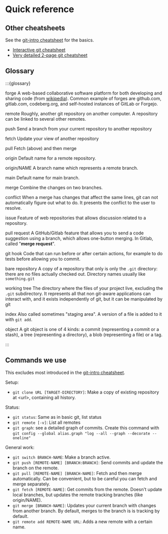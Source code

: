 # Quick reference

## Other cheatsheets

See the [git-intro cheatsheet](https://coderefinery.github.io/git-intro/reference/) for
the basics.

* [Interactive git cheatsheet](http://www.ndpsoftware.com/git-cheatsheet.html)
* [Very detailed 2-page git
  cheatsheet](https://aaltoscicomp.github.io/cheatsheets/git-the-way-you-need-it-cheatsheet.pdf)


## Glossary

:::{glossary}

forge
   A web-based collaborative software platform for both developing and sharing code 
   (from [wikipedia](https://en.wikipedia.org/wiki/Forge_(software))).
   Common example of forges are github.com, gitlab.com, codeberg.org,
   and self-hosted instances of GitLab or Forgejo.
   

remote
   Roughly, another git repository on another computer.  A
   repository can be linked to several other remotes.

push
   Send a branch from your current repository to another repository

fetch
   Update your view of another repository

pull
   Fetch (above) and then merge

origin
   Default name for a remote repository.

origin/NAME
   A branch name which represents a remote branch.

main
   Default name for main branch.

merge
   Combine the changes on two branches.

conflict
   When a merge has changes that affect the same lines,
   git can not automatically figure out what to do.  It presents the
   conflict to the user to resolve.

issue
   Feature of web repositories that allows discussion
   related to a repository.

pull request
   A GitHub/Gitlab feature that allows you to send a
   code suggestion using a branch, which allows one-button merging.  In
   Gitlab, called "**merge request**".

git hook
   Code that can run before or after certain actions, for
   example to do tests before allowing you to commit.

bare repository
   A copy of a repository that only is only the `.git`
   directory: there are no files actually checked out.  Directory names
   usually like `something.git`

working tree
   The directory where the files of your project live,
   excluding the `.git` subdirectory.
   It represents all that non git-aware applications can interact with,
   and it exists independently of git,
   but it can be manipulated by git

index
   Also called sometimes "staging area".
   A version of a file is added to it with `git add`.

object
  A git object is one of 4 kinds: a commit (representing a commit or a stash),
  a tree (representing a directory), a blob (representing a file)
  or a tag.

:::


## Commands we use

This excludes most introduced in the [git-intro
cheatsheet](https://coderefinery.github.io/git-intro/reference/).

Setup:

* `git clone URL [TARGET-DIRECTORY]`: Make a copy of existing
  repository at &lt;url&gt;, containing all history.

Status:

* `git status`: Same as in basic git, list status
* `git remote [-v]`: List all remotes
* `git graph`: see a detailed graph of commits.  Create this command
  with `git config --global alias.graph "log --all --graph --decorate --oneline"`

General work:

* `git switch BRANCH-NAME`: Make a branch active.
* `git push [REMOTE-NAME] [BRANCH:BRANCH]`: Send commits and
  update the branch on the remote.
* `git pull [REMOTE-NAME] [BRANCH-NAME]`: Fetch and then merge
  automatically.  Can be convenient, but to be careful you can fetch
  and merge separately.
* `git fetch [REMOTE-NAME]`: Get commits from the remote.  Doesn't
  update local branches, but updates the remote tracking branches
  (like origin/NAME).
* `git merge [BRANCH-NAME]`: Updates your current branch with
  changes from another branch.  By default, merges to the branch is is
  tracking by default.
* `git remote add REMOTE-NAME URL`: Adds a new remote with a
  certain name.
